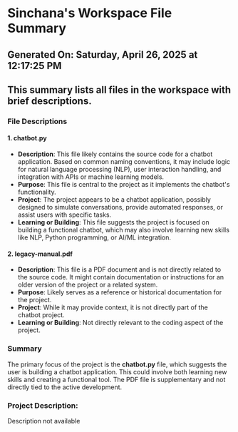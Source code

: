 # Sinchana's Workspace File Summary
## Generated On: Saturday, April 26, 2025 at 12:17:25 PM
This summary lists all files in the workspace with brief descriptions.
---
### File Descriptions

#### 1. **chatbot.py**
   - **Description**: This file likely contains the source code for a chatbot application. Based on common naming conventions, it may include logic for natural language processing (NLP), user interaction handling, and integration with APIs or machine learning models.
   - **Purpose**: This file is central to the project as it implements the chatbot's functionality.
   - **Project**: The project appears to be a chatbot application, possibly designed to simulate conversations, provide automated responses, or assist users with specific tasks.
   - **Learning or Building**: This file suggests the project is focused on building a functional chatbot, which may also involve learning new skills like NLP, Python programming, or AI/ML integration.

#### 2. **legacy-manual.pdf**
   - **Description**: This file is a PDF document and is not directly related to the source code. It might contain documentation or instructions for an older version of the project or a related system.
   - **Purpose**: Likely serves as a reference or historical documentation for the project.
   - **Project**: While it may provide context, it is not directly part of the chatbot project.
   - **Learning or Building**: Not directly relevant to the coding aspect of the project.

### Summary
The primary focus of the project is the **chatbot.py** file, which suggests the user is building a chatbot application. This could involve both learning new skills and creating a functional tool. The PDF file is supplementary and not directly tied to the active development. 
### Project Description:
 Description not available
